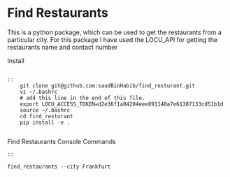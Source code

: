 Find Restaurants
==========

This is a python package, which can be used to get the restaurants from a particular city. For this package I have used the LOCU_API for getting the restaurants name and contact number

Install
~~~~~~~

::
    git clone git@github.com:saudBinHabib/find_resturant.git
    vi ~/.bashrc
    # add this line in the end of this file.
    export LOCU_ACCESS_TOKEN=d2e36f1a04204eee891140a7e61387133cd51b1d
    source ~/.bashrc
    cd find_resturant
    pip install -e .


~~~~~~~~~~~~~~~~
Find Restaurants Console Commands

    ::

    find_restaurants --city Frankfurt
